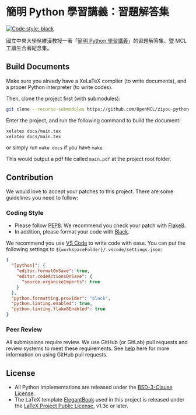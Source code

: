 # 簡明 Python 學習講義：習題解答集

[![Code style: black](https://img.shields.io/badge/code%20style-black-000000.svg?style=flat-square)](https://github.com/psf/black)

國立中央大學吳維漢教授一著「[簡明 Python 學習講義](https://www.books.com.tw/products/0010811676)」的習題解答集、暨 MCL 工讀生合著紀念集。

## Build Documents

Make sure you already have a XeLaTeX complier (to write documents), and a proper Python interpreter (to write codes).

Then, clone the project first (with submodules):

```sh
git clone --recurse-submodules https://github.com/OpenMCL/ziyou-python-write-ups
```

Enter the project, and run the following command to build the document:

```sh
xelatex docs/main.tex
xelatex docs/main.tex
```

or simply run `make docs` if you have `make`.

This would output a pdf file called `main.pdf` at the project root folder.

## Contribution

We would love to accept your patches to this project. There are some guidelines
you need to follow:

### Coding Style

- Please follow [PEP8](https://peps.python.org/pep-0008/). We recommend you
  check your patch with [Flake8](https://flake8.pycqa.org/).
- In addition, please format your code with
  [Black](https://github.com/psf/black).

We recommend you use [VS Code](https://code.visualstudio.com/) to write code
with ease. You can put the following settings to
`${workspaceFolder}/.vscode/settings.json`:

```json
{
  "[python]": {
    "editor.formatOnSave": true,
    "editor.codeActionsOnSave": {
      "source.organizeImports": true
    }
  },
  "python.formatting.provider": "black",
  "python.linting.enabled": true,
  "python.linting.flake8Enabled": true
}
```

### Peer Review

All submissions require review. We use GitHub (or GitLab) pull requests and
review systems to meet these requirements. See
[help](https://help.github.com/articles/about-pull-requests/) here for more
information on using GitHub pull requests.

## License

- All Python implementations are released under the [BSD-3-Clause
  License](LICENSE).
- The LaTeX template [ElegantBook](https://elegantlatex.org/) used in this
  project is released under the [LaTeX Project Public License](LICENSE.LPPL),
  v1.3c or later.
